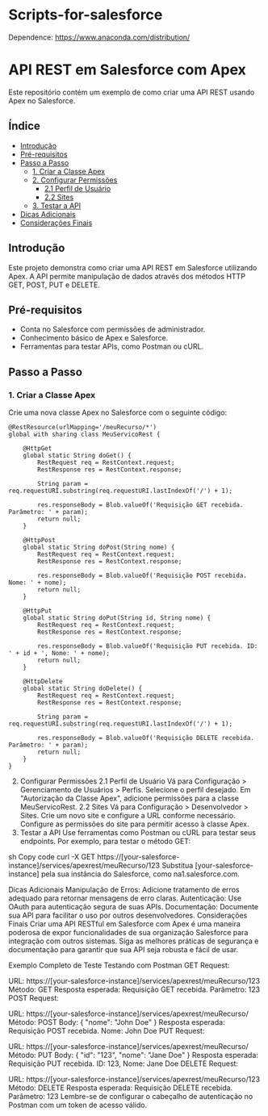 # Scripts-for-salesforce

Dependence: https://www.anaconda.com/distribution/

# API REST em Salesforce com Apex

Este repositório contém um exemplo de como criar uma API REST usando Apex no Salesforce.

## Índice

- [Introdução](#introdução)
- [Pré-requisitos](#pré-requisitos)
- [Passo a Passo](#passo-a-passo)
  - [1. Criar a Classe Apex](#1-criar-a-classe-apex)
  - [2. Configurar Permissões](#2-configurar-permissões)
    - [2.1 Perfil de Usuário](#21-perfil-de-usuário)
    - [2.2 Sites](#22-sites)
  - [3. Testar a API](#3-testar-a-api)
- [Dicas Adicionais](#dicas-adicionais)
- [Considerações Finais](#considerações-finais)

## Introdução

Este projeto demonstra como criar uma API REST em Salesforce utilizando Apex. A API permite manipulação de dados através dos métodos HTTP GET, POST, PUT e DELETE.

## Pré-requisitos

- Conta no Salesforce com permissões de administrador.
- Conhecimento básico de Apex e Salesforce.
- Ferramentas para testar APIs, como Postman ou cURL.

## Passo a Passo

### 1. Criar a Classe Apex

Crie uma nova classe Apex no Salesforce com o seguinte código:

```apex
@RestResource(urlMapping='/meuRecurso/*')
global with sharing class MeuServicoRest {

    @HttpGet
    global static String doGet() {
        RestRequest req = RestContext.request;
        RestResponse res = RestContext.response;

        String param = req.requestURI.substring(req.requestURI.lastIndexOf('/') + 1);

        res.responseBody = Blob.valueOf('Requisição GET recebida. Parâmetro: ' + param);
        return null;
    }

    @HttpPost
    global static String doPost(String nome) {
        RestRequest req = RestContext.request;
        RestResponse res = RestContext.response;

        res.responseBody = Blob.valueOf('Requisição POST recebida. Nome: ' + nome);
        return null;
    }

    @HttpPut
    global static String doPut(String id, String nome) {
        RestRequest req = RestContext.request;
        RestResponse res = RestContext.response;

        res.responseBody = Blob.valueOf('Requisição PUT recebida. ID: ' + id + ', Nome: ' + nome);
        return null;
    }

    @HttpDelete
    global static String doDelete() {
        RestRequest req = RestContext.request;
        RestResponse res = RestContext.response;

        String param = req.requestURI.substring(req.requestURI.lastIndexOf('/') + 1);

        res.responseBody = Blob.valueOf('Requisição DELETE recebida. Parâmetro: ' + param);
        return null;
    }
}
```

2. Configurar Permissões
2.1 Perfil de Usuário
Vá para Configuração > Gerenciamento de Usuários > Perfis.
Selecione o perfil desejado.
Em "Autorização da Classe Apex", adicione permissões para a classe MeuServicoRest.
2.2 Sites
Vá para Configuração > Desenvolvedor > Sites.
Crie um novo site e configure a URL conforme necessário.
Configure as permissões do site para permitir acesso à classe Apex.
3. Testar a API
Use ferramentas como Postman ou cURL para testar seus endpoints. Por exemplo, para testar o método GET:

sh
Copy code
curl -X GET https://[your-salesforce-instance]/services/apexrest/meuRecurso/123
Substitua [your-salesforce-instance] pela sua instância do Salesforce, como na1.salesforce.com.

Dicas Adicionais
Manipulação de Erros: Adicione tratamento de erros adequado para retornar mensagens de erro claras.
Autenticação: Use OAuth para autenticação segura de suas APIs.
Documentação: Documente sua API para facilitar o uso por outros desenvolvedores.
Considerações Finais
Criar uma API RESTful em Salesforce com Apex é uma maneira poderosa de expor funcionalidades de sua organização Salesforce para integração com outros sistemas. Siga as melhores práticas de segurança e documentação para garantir que sua API seja robusta e fácil de usar.

Exemplo Completo de Teste
Testando com Postman
GET Request:

URL: https://[your-salesforce-instance]/services/apexrest/meuRecurso/123
Método: GET
Resposta esperada: Requisição GET recebida. Parâmetro: 123
POST Request:

URL: https://[your-salesforce-instance]/services/apexrest/meuRecurso/
Método: POST
Body: { "nome": "John Doe" }
Resposta esperada: Requisição POST recebida. Nome: John Doe
PUT Request:

URL: https://[your-salesforce-instance]/services/apexrest/meuRecurso/
Método: PUT
Body: { "id": "123", "nome": "Jane Doe" }
Resposta esperada: Requisição PUT recebida. ID: 123, Nome: Jane Doe
DELETE Request:

URL: https://[your-salesforce-instance]/services/apexrest/meuRecurso/123
Método: DELETE
Resposta esperada: Requisição DELETE recebida. Parâmetro: 123
Lembre-se de configurar o cabeçalho de autenticação no Postman com um token de acesso válido.
